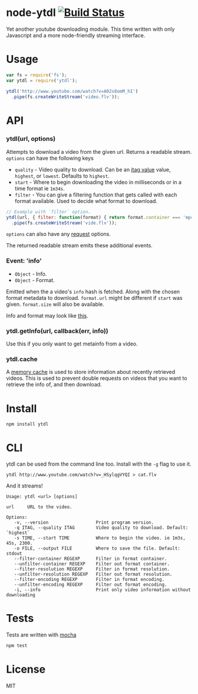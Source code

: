 # node-ytdl [![Build Status](https://secure.travis-ci.org/fent/node-ytdl.png)](http://travis-ci.org/fent/node-ytdl)

Yet another youtube downloading module. This time written with only Javascript and a more node-friendly streaming interface.


# Usage

```js
var fs = require('fs');
var ytdl = require('ytdl');

ytdl('http://www.youtube.com/watch?v=A02s8omM_hI')
  .pipe(fs.createWriteStream('video.flv'));
```


# API
### ytdl(url, options)

Attempts to download a video from the given url. Returns a readable stream. `options` can have the following keys

* `quality` - Video quality to download. Can be an [itag value](http://en.wikipedia.org/wiki/YouTube#Quality_and_codecs) value, `highest`, or `lowest`. Defaults to `highest`.
* `start` - Where to begin downloading the video in milliseconds or in a time format ie `1m34s`.
* `filter` - You can give a filtering function that gets called with each format available. Used to decide what format to download.

```js
// Example with `filter` option.
ytdl(url, { filter: function(format) { return format.container === 'mp4'; } })
  .pipe(fs.createWriteStream('vide.flv'));
```

`options` can also have any [request](https://github.com/mikeal/request) options.

The returned readable stream emits these additional events.

### Event: 'info'
* `Object` - Info.
* `Object` - Format.

Emitted when the a video's `info` hash is fetched. Along with the chosen format metadata to download. `format.url` might be different if `start` was given. `format.size` will also be available.

Info and format may look like [this](https://gist.github.com/fent/6c8251132e1addb5121e).

### ytdl.getInfo(url, callback(err, info))

Use this if you only want to get metainfo from a video.

### ytdl.cache

A [memory cache](https://github.com/hij1nx/EventVat) is used to store information about recently retrieved videos. This is used to prevent double requests on videos that you want to retrieve the info of, and then download.


# Install

    npm install ytdl

# CLI

ytdl can be used from the command line too. Install with the `-g` flag to use it.

    ytdl http://www.youtube.com/watch?v=_HSylqgVYQI > cat.flv

And it streams!

    Usage: ytdl <url> [options]

    url     URL to the video.

    Options:
       -v, --version                  Print program version.
       -q ITAG, --quality ITAG        Video quality to download. Default: `highest`
       -s TIME, --start TIME          Where to begin the video. ie 1m3s, 45s, 2300.
       -o FILE, --output FILE         Where to save the file. Default: stdout
       --filter-container REGEXP      Filter in format container.
       --unfilter-container REGEXP    Filter out format container.
       --filter-resolution REGEXP     Filter in format resolution.
       --unfilter-resolution REGEXP   Filter out format resolution.
       --filter-encoding REGEXP       Filter in format encoding.
       --unfilter-encoding REGEXP     Filter out format encoding.
       -i, --info                     Print only video information without downloading


# Tests
Tests are written with [mocha](http://visionmedia.github.com/mocha/)

```bash
npm test
```

# License
MIT
